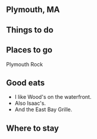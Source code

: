 ## Plymouth, MA

## Things to do

## Places to go

Plymouth Rock

## Good eats

- I like Wood's on the waterfront.
- Also Isaac's.
- And the East Bay Grille.

## Where to stay

